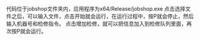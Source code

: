 代码位于jobshop文件夹内，应用程序为x64/Release/jobshop.exe
点击选择文件之后，可以输入文件，点击开始就会运行，在运行过程中，按P就会停止，然后输入机器号和检修指令。
点击增加检修，就可以把信息加入到检修队列里面，再次按P就会运行。
